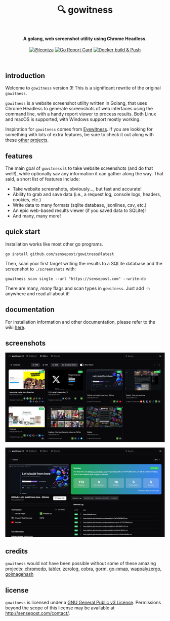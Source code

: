 <h1 align="center">
  <br>
    🔍 gowitness
  <br>
  <br>
</h1>

<h4 align="center">A golang, web screenshot utility using Chrome Headless.</h4>
<p align="center">
  <a href="https://twitter.com/leonjza"><img src="https://img.shields.io/badge/twitter-%40leonjza-blue.svg" alt="@leonjza" height="18"></a>
  <a href="https://goreportcard.com/report/github.com/sensepost/gowitness"><img src="https://goreportcard.com/badge/github.com/sensepost/gowitness" alt="Go Report Card" height="18"></a>
  <a href="https://github.com/sensepost/gowitness/actions/workflows/docker.yml"><img alt="Docker build & Push" src="https://github.com/sensepost/gowitness/actions/workflows/docker.yml/badge.svg"></a>
</p>
<br>

## introduction

Welcome to `gowitness` version *3*! This is a significant rewrite of the original `gowitness`.

`gowitness` is a website screenshot utility written in Golang, that uses Chrome Headless to generate screenshots of web interfaces using the command line, with a handy report viewer to process results. Both Linux and macOS is supported, with Windows support mostly working.

Inspiration for `gowitness` comes from [Eyewitness](https://github.com/ChrisTruncer/EyeWitness). If you are looking for something with lots of extra features, be sure to check it out along with these [other](https://github.com/afxdub/http-screenshot-html) [projects](https://github.com/breenmachine/httpscreenshot).

## features

The main goal of `gowitness` is to take website screenshots (and do that well!), while optionally sav any information it can gather along the way. That said, a short list of features include:

- Take website screenshots, obviously..., but fast and accurate!
- Ability to grab and save data (i.e., a request log, console logs, headers, cookies, etc.)
- Write data to many formats (sqlite database, jsonlines, csv, etc.)
- An epic web-based results viewer (if you saved data to SQLite)!
- And many, many more!

## quick start

Installation works like most other go programs.

```text
go install github.com/sensepost/gowitness@latest
```

Then, scan your first target writing the results to a SQLite database and the screenshot to `./screenshots` with:

```text
gowitness scan single --url "https://sensepost.com" --write-db
```

There are many, *many* flags and scan types in `gowitness`. Just add `-h` anywhere and read all about it!

## documentation

For installation information and other documentation, please refer to the wiki [here](https://github.com/sensepost/gowitness/wiki).

## screenshots

![gallery](images/gowitness-gallery.png)

![gallery](images/gowitness-detail.png)

## credits

`gowitness` would not have been possible without some of these amazing projects: [chromedp](https://github.com/chromedp/chromedp), [tabler](https://github.com/tabler/tabler), [zerolog](https://github.com/rs/zerolog), [cobra](https://github.com/spf13/cobra), [gorm](https://github.com/go-gorm/gorm), [go-nmap](https://github.com/lair-framework/go-nmap), [wappalyzergo](https://github.com/projectdiscovery/wappalyzergo), [goimagehash](https://github.com/corona10/goimagehash)

## license

`gowitness` is licensed under a [GNU General Public v3 License](https://www.gnu.org/licenses/gpl-3.0.en.html). Permissions beyond the scope of this license may be available at <http://sensepost.com/contact/>.
